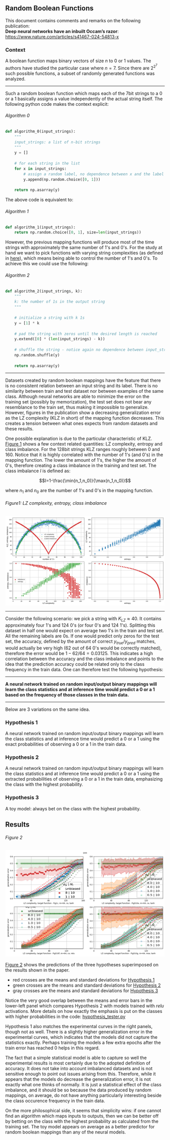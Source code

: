 ## Random Boolean Functions

This document contains comments and remarks on the following publication:\
**Deep neural networks have an inbuilt Occam’s razor**: https://www.nature.com/articles/s41467-024-54813-x

### Context

A boolean function maps binary vectors of size $n$ to $0$ or $1$ values. 
The authors have studied the particular case where $n=7$. Since there are $2^{2^7}$ such possible functions, a subset
of randomly generated functions was analyzed.

---

Such a random boolean function which maps each of the 7bit strings to a $0$ or a $1$ basically assigns
a value independently of the actual string itself. The following python code makes the context explicit:

###### Algorithm 0

```python
def algorithm_0(input_strings):
    """
    input_strings: a list of n-bit strings
    """
    y = []

    # for each string in the list
    for x in input_strings:
        # assign a random label, no dependence between x and the label value 
        y.append(np.random.choice([0, 1]))

    return np.asarray(y)
```

The above code is equivalent to:

###### Algorithm 1

```python
def algorithm_1(input_strings):
    return np.random.choice([0, 1], size=len(input_strings))
```

However, the previous mapping functions will produce most of the time strings with approximately
the same number of $1$'s and $0$'s. For the study at hand we want to pick functions with varying 
string complexities (as defined in [here](https://www.nature.com/articles/s41467-018-03101-6#Sec10)), which
means being able to control the number of $1$'s and $0$'s. To achieve this we could use the following:


###### Algorithm 2

```python
def algorithm_2(input_strings, k):
    """
    k: the number of 1s in the output string
    """

    # initialize a string with k 1s
    y = [1] * k

    # pad the string with zeros until the desired length is reached 
    y.extend([0] * (len(input_strings) - k))

    # shuffle the string - notice again no dependence between input_strings and labels
    np.random.shuffle(y)

    return np.asarray(y)
```

---

Datasets created by random boolean mappings have the feature that there is no consistent relation between
an input string and its label. There is no similarity between train and test dataset nor between examples of the same
class. Although neural networks are able to minimize the error on the training set (possibly by memorization), the test
set does not bear any
resemblance to the train set, thus making it impossible to
generalize. However, figures in the publication show a decreasing
generalization error as the LZ complexity (KLZ in short) of the mapping
function decreases. This creates a tension between what ones expects from random datasets and these results.

One possible explanation is due to the particular characteristic of KLZ.
[Figure 1](#figure1-lz-complexity-entropy-class-imbalance) shows a few context related quantities: LZ complexity,
entropy and class imbalance.
For the 128bit strings KLZ ranges roughly between 0 and 160.
Notice that it is highly correlated with the number of $1$'s (and $0$'s) in the mapping function. The
lower the
amount of $1$'s, the higher the amount of $0$'s, therefore creating a class imbalance in the training and test set.
The class imbalance $I$ is defined as:

$$I=1-\frac{\min(n_1,n_0)}{\max(n_1,n_0)}$$

where $n_1$ and $n_0$ are the number of $1$'s and
$0$'s in the mapping function.

###### Figure1: LZ complexity, entropy, class imbalance

![Measures](measures.png "Measures")


---

Consider the following scenario: we pick a string with $K_{LZ} \approx 40$. It contains approximately four $1$'s and
124 $0$'s
(or four $0$'s and 124 $1$'s). Splitting this dataset in half
one would expect on average two $1$'s in the train and test set. All
the remaining labels are $0$s. If one would predict only zeros for the test set, the accuracy, defined by the amount
of
correct $y_{true}/y_{pred}$ matches, would actually be very high (62 out of 64 $0$'s would be correctly matched),
therefore
the error would be $1-62/64=0.03125$. This indicates a high correlation between the accuracy and the class imbalance
and points to the idea that the prediction accuracy could be related only to the class frequency in the train data.
One can therefore test the following hypothesis:

---

**A neural network trained on random input/output binary
mappings will learn the class statistics and at inference time would predict a $0$ or a $1$ based on the frequency
of those classes in the train data.**

---

Below are 3 variations on the same idea.

### Hypothesis 1

A neural network trained on random input/output binary
mappings will learn the class statistics and at inference time would predict a $0$ or a $1$ using the exact
probabilities of observing a $0$ or a $1$ in the train data.

### Hypothesis 2

A neural network trained on random input/output binary
mappings will learn the class statistics and at inference time would predict a $0$ or a $1$ using the extracted
probabilities of observing a $0$ or a $1$ in the train data, emphasizing the class with the highest probability.

### Hypothesis 3

A toy model: always bet on the class with the highest probability.

## Results

###### Figure 2

![Results](Overlays.png "Results")

[Figure 2](#figure-2) shows the predictions of the three hypotheses superimposed on the results shown
in the paper.

- red crosses are the means and standard deviations for [Hypothesis 1](#hypothesis-1)
- green crosses are the means and standard deviations for [Hypothesis 2](#hypothesis-2)
- gray crosses are the means and standard deviations for [Hypothesis 3](#hypothesis-3)

Notice the very good overlap between the means and error bars in the lower-left panel which compares
Hypothesis 2 with models trained with ${relu}$ activations. More details on how exactly the emphasis is
put on the classes with higher probabilities in the code: [hypothesis_tester.py](hypothesis_tester.py)

Hypothesis 1 also matches
the experimental curves in the right panels, though not as well. There is a slightly higher generalization
error in the experimental curves, which indicates that the models did not capture the statistics exactly. Perhaps
training the models a few extra epochs after the train error has reached 0 helps in this regard.

The fact that a simple statistical model is able to capture so well the experimental results is most certainly
due to the adopted definition of accuracy. It does not take into account imbalanced datasets and is not sensitive
enough to point out issues arising from this. Therefore, while it appears that the models do decrease the generalization 
error, it is not exactly what one thinks of normally. It is just a statistical effect of the class imbalance, and it should be so because the data produced by random mappings, on average, do not have anything particularly interesting beside the class occurence frequency in the train data. 

On the more philosophical side, it seems that simplicity wins: if one cannot find an algorithm which maps inputs to
outputs, then we can be better off by betting on the class with the highest probability as calculated from the training
set. The toy model appears on average as a better predictor for random boolean mappings than any of the neural models.

